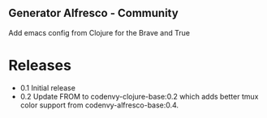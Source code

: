 Generator Alfresco - Community
------------------------------

Add emacs config from Clojure for the Brave and True

Releases
========

* 0.1 Initial release
* 0.2 Update FROM to codenvy-clojure-base:0.2 which adds better
      tmux color support from codenvy-alfresco-base:0.4.

